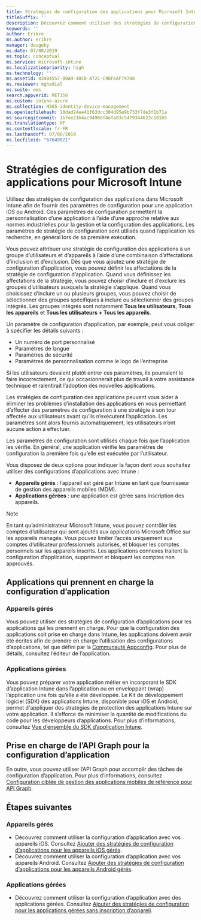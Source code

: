 ```yaml
---
title: Stratégies de configuration des applications pour Microsoft Intune
titleSuffix: ''
description: Découvrez comment utiliser des stratégies de configuration des applications sur un appareil iOS ou Android dans Microsoft Intune.
keywords: ''
author: Erikre
ms.author: erikre
manager: dougeby
ms.date: 07/08/2019
ms.topic: conceptual
ms.service: microsoft-intune
ms.localizationpriority: high
ms.technology: ''
ms.assetid: 834B4557-80A9-48C0-A72C-C98F6AF79708
ms.reviewer: mghadial
ms.suite: ems
search.appverid: MET150
ms.custom: intune-azure
ms.collection: M365-identity-device-management
ms.openlocfilehash: 10dad24ee41f63dcc304d95e9b733f7de3f1b71a
ms.sourcegitcommit: 1b7ee2164ac9490df4efa83c5479344622c181b5
ms.translationtype: HT
ms.contentlocale: fr-FR
ms.lasthandoff: 07/08/2019
ms.locfileid: "67649021"
---
```

# <a name="app-configuration-policies-for-microsoft-intune"></a>Stratégies de configuration des applications pour Microsoft Intune

Utilisez des stratégies de configuration des applications dans Microsoft Intune afin de fournir des paramètres de configuration pour une application iOS ou Android. Ces paramètres de configuration permettent la personnalisation d’une application à l’aide d’une approche relative aux normes industrielles pour la gestion et la configuration des applications. Les paramètres de stratégie de configuration sont utilisés quand l’application les recherche, en général lors de sa première exécution.

Vous pouvez attribuer une stratégie de configuration des applications à un groupe d’utilisateurs et d’appareils à l’aide d’une combinaison d’affectations d’inclusion et d’exclusion. Dès que vous ajoutez une stratégie de configuration d’application, vous pouvez définir les affectations de la stratégie de configuration d’application. Quand vous définissez les affectations de la stratégie, vous pouvez choisir d’inclure et d’exclure les groupes d’utilisateurs auxquels la stratégie s’applique. Quand vous choisissez d’inclure un ou plusieurs groupes, vous pouvez choisir de sélectionner des groupes spécifiques à inclure ou sélectionner des groupes intégrés. Les groupes intégrés sont notamment **Tous les utilisateurs**, **Tous les appareils** et **Tous les utilisateurs + Tous les appareils**.

Un paramètre de configuration d’application, par exemple, peut vous obliger à spécifier les détails suivants :

- Un numéro de port personnalisé
- Paramètres de langue
- Paramètres de sécurité
- Paramètres de personnalisation comme le logo de l’entreprise

Si les utilisateurs devaient plutôt entrer ces paramètres, ils pourraient le faire incorrectement, ce qui occasionnerait plus de travail à votre assistance technique et ralentirait l’adoption des nouvelles applications.

Les stratégies de configuration des applications peuvent vous aider à éliminer les problèmes d’installation des applications en vous permettant d’affecter des paramètres de configuration à une stratégie à son tour affectée aux utilisateurs avant qu’ils n’exécutent l’application. Les paramètres sont alors fournis automatiquement, les utilisateurs n’ont aucune action à effectuer.

Les paramètres de configuration sont utilisés chaque fois que l’application les vérifie. En général, une application vérifie les paramètres de configuration la première fois qu’elle est exécutée par l’utilisateur.

Vous disposez de deux options pour indiquer la façon dont vous souhaitez utiliser des configurations d’applications avec Intune :
 - **Appareils gérés** : l’appareil est géré par Intune en tant que fournisseur de gestion des appareils mobiles (MDM).
 - **Applications gérées** : une application est gérée sans inscription des appareils.

> [!NOTE]
> En tant qu’administrateur Microsoft Intune, vous pouvez contrôler les comptes d’utilisateur qui sont ajoutés aux applications Microsoft Office sur les appareils managés. Vous pouvez limiter l’accès uniquement aux comptes d’utilisateur professionnels autorisés, et bloquer les comptes personnels sur les appareils inscrits. Les applications connexes traitent la configuration d’application, suppriment et bloquent les comptes non approuvés.

## <a name="apps-that-support-app-configuration"></a>Applications qui prennent en charge la configuration d’application

### <a name="managed-devices"></a>Appareils gérés
Vous pouvez utiliser des stratégies de configuration d’applications pour les applications qui les prennent en charge. Pour que la configuration des applications soit prise en charge dans Intune, les applications doivent avoir été écrites afin de prendre en charge l’utilisation des configurations d’applications, tel que défini par la [Communauté Appconfig](https://www.appconfig.org/members). Pour plus de détails, consultez l’éditeur de l’application.

### <a name="managed-apps"></a>Applications gérées
Vous pouvez préparer votre application métier en incorporant le SDK d’application Intune dans l’application ou en enveloppant (wrap) l’application une fois qu’elle a été développée. Le Kit de développement logiciel (SDK) des applications Intune, disponible pour iOS et Android, permet d'appliquer des stratégies de protection des applications Intune sur votre application. Il s’efforce de minimiser la quantité de modifications du code pour les développeurs d’applications. Pour plus d’informations, consultez [Vue d’ensemble du SDK d’application Intune](app-sdk.md).

## <a name="graph-api-support-for-app-configuration"></a>Prise en charge de l’API Graph pour la configuration d’application

En outre, vous pouvez utiliser l’API Graph pour accomplir des tâches de configuration d’application. Pour plus d’informations, consultez [Configuration ciblée de gestion des applications mobiles de référence pour API Graph](https://graph.microsoft.io/docs/api-reference/beta/api/intune_mam_targetedmanagedappconfiguration_create).

## <a name="next-steps"></a>Étapes suivantes

### <a name="managed-devices"></a>Appareils gérés

 - Découvrez comment utiliser la configuration d’application avec vos appareils iOS.  Consultez [Ajouter des stratégies de configuration d’applications pour les appareils iOS gérés](app-configuration-policies-use-ios.md).
 - Découvrez comment utiliser la configuration d’application avec vos appareils Android.  Consultez [Ajouter des stratégies de configuration d’applications pour les appareils Android gérés](app-configuration-policies-use-android.md).

### <a name="managed-apps"></a>Applications gérées

 - Découvrez comment utiliser la configuration d’application avec des applications gérées. Consultez [Ajouter des stratégies de configuration pour les applications gérées sans inscription d’appareil](app-configuration-policies-managed-app.md).
